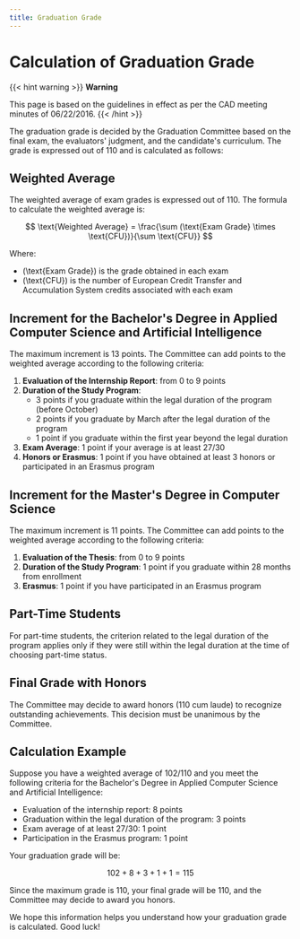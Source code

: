 ```yaml
---
title: Graduation Grade
---
```

# Calculation of Graduation Grade

{{< hint warning >}}
**Warning**

This page is based on the guidelines in effect as per the CAD meeting minutes of 06/22/2016.
{{< /hint >}}

The graduation grade is decided by the Graduation Committee based on the final exam, the evaluators' judgment, and the candidate's curriculum. The grade is expressed out of 110 and is calculated as follows:

## Weighted Average

The weighted average of exam grades is expressed out of 110. The formula to calculate the weighted average is:

$$
\text{Weighted Average} = \frac{\sum (\text{Exam Grade} \times \text{CFU})}{\sum \text{CFU}}
$$

Where:
- \(\text{Exam Grade}\) is the grade obtained in each exam
- \(\text{CFU}\) is the number of European Credit Transfer and Accumulation System credits associated with each exam

## Increment for the Bachelor's Degree in Applied Computer Science and Artificial Intelligence

The maximum increment is 13 points. The Committee can add points to the weighted average according to the following criteria:

1. **Evaluation of the Internship Report**: from 0 to 9 points
2. **Duration of the Study Program**:
   - 3 points if you graduate within the legal duration of the program (before October)
   - 2 points if you graduate by March after the legal duration of the program
   - 1 point if you graduate within the first year beyond the legal duration
3. **Exam Average**: 1 point if your average is at least 27/30
4. **Honors or Erasmus**: 1 point if you have obtained at least 3 honors or participated in an Erasmus program

## Increment for the Master's Degree in Computer Science

The maximum increment is 11 points. The Committee can add points to the weighted average according to the following criteria:

1. **Evaluation of the Thesis**: from 0 to 9 points
2. **Duration of the Study Program**: 1 point if you graduate within 28 months from enrollment
3. **Erasmus**: 1 point if you have participated in an Erasmus program

## Part-Time Students

For part-time students, the criterion related to the legal duration of the program applies only if they were still within the legal duration at the time of choosing part-time status.

## Final Grade with Honors

The Committee may decide to award honors (110 cum laude) to recognize outstanding achievements. This decision must be unanimous by the Committee.

## Calculation Example

Suppose you have a weighted average of 102/110 and you meet the following criteria for the Bachelor's Degree in Applied Computer Science and Artificial Intelligence:

- Evaluation of the internship report: 8 points
- Graduation within the legal duration of the program: 3 points
- Exam average of at least 27/30: 1 point
- Participation in the Erasmus program: 1 point

Your graduation grade will be:

$$
102 + 8 + 3 + 1 + 1 = 115
$$

Since the maximum grade is 110, your final grade will be 110, and the Committee may decide to award you honors.

We hope this information helps you understand how your graduation grade is calculated. Good luck!
